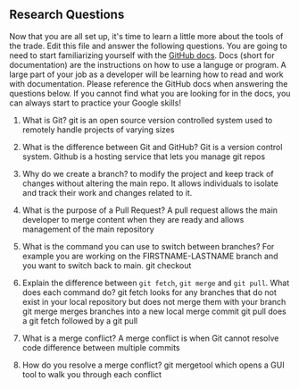 
## Research Questions 

Now that you are all set up, it's time to learn a little more about the tools of the trade. Edit this file and answer the following questions. You are going to need to start familiarizing yourself with the [GitHub docs](https://docs.github.com/en). Docs (short for documentation) are the instructions on how to use a languge or program. A large part of your job as a developer will be learning how to read and work with documentation. Please reference the GitHub docs when answering the questions below. If you cannot find what you are looking for in the docs, you can always start to practice your Google skills!

1. What is Git?
git is an open source version controlled system used to remotely handle projects of varying sizes

2. What is the difference between Git and GitHub?
Git is a version control system. Github is a hosting service that lets you manage git repos

3. Why do we create a branch?
to modify the project and keep track of changes without altering the main repo. It allows individuals to isolate and track their work and changes related to it.

4. What is the purpose of a Pull Request?
A pull request allows the main developer to merge content when they are ready and allows management of the main repository 

5. What is the command you can use to switch between branches? For example you are working on the FIRSTNAME-LASTNAME branch and you want to switch back to main.
git checkout 

6. Explain the difference between `git fetch`, `git merge` and `git pull`. What does each command do? 
git fetch looks for any branches that do not exist in your local repository but does not merge them with your branch
git merge merges branches into a new local merge commit
git pull does a git fetch followed by a git pull

7. What is a merge conflict?
A merge conflict is when Git cannot resolve code difference between multiple commits

8. How do you resolve a merge conflict?
git mergetool which opens a GUI tool to walk you through each conflict
